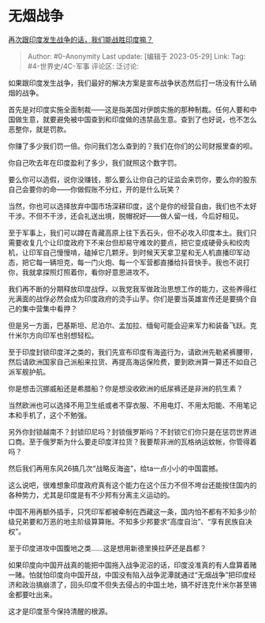 # 无烟战争
[再次跟印度发生战争的话，我们能战胜印度嘛？](https://www.zhihu.com/question/413405119/answer/3048724266)

> Author: #0-Anonymity
> Last update: [编辑于 2023-05-29]
> Link:
> Tag: #4-世界史/4C-军事 
> 评论区:
> 泛讨论:

如果跟印度发生战争，我们最好的解决方案是宣布战争状态然后打一场没有什么硝烟的战争。

首先是对印度实施全面制裁——这是指美国对伊朗实施的那种制裁。任何人要和中国做生意，就要避免被中国查到和印度做的违禁品生意。查到了也好说，也不怎么恶整你，就是罚款。

你赚了多少我们罚一倍。你问我们怎么查到的？我们在你们的公司财报里查的呗。

你自己吹去年在印度盈利了多少，我们就照这个数字罚。

要么你可以造假，说你没赚钱，那么要么让你自己的证监会来罚你，要么你的股东自己会要你的命——你做假账不分红，开的是什么玩笑？

当然，你也可以选择放弃中国市场深耕印度，这个是你的经营自由，我们也不太好干涉。不但不干涉，还会礼送出境，脱帽祝好——做人留一线，今后好相见。

至于军事上，我们可以蹲在青藏高原上往下丢石头，但不必攻入印度本土。我们只需要收复几个让印度政府下不来台但却易守难攻的要点，把它变成硬骨头和绞肉机，让印军自己慢慢啃，磕掉它几颗牙。到时候天天拿卫星和无人机直播印军动态，把它每一辆坦克，每一门火炮、每一个军营都直播给抖音快手。我也不说打你，我就拿探照灯照着你，看你好意思进攻不。

我们再不断的分期释放印度战俘，以我党我军做政治思想工作的能力，这些养得红光满面的战俘必然会成为印度政府的烫手山芋。你们是要当英雄宣传还是要搞个自己的集中营集中看押？

但是另一方面，巴基斯坦、尼泊尔、孟加拉、缅甸可能会迎来军力和装备飞跃。克什米尔方向印军也别想轻松。

至于印度封锁印度洋之类的，我们先宣布印度有海盗行为，请欧洲先勒紧裤腰带，然后请欧洲国家自己派船来拉货、再提高海运保险费，要到欧洲算一算还不如自己派军舰护航。

你是想击沉挪威船还是希腊船？你是想没收欧洲的纸尿裤还是非洲的抗生素？

当然欧洲也可以选择不用卫生纸或者不穿衣服、不用电灯、不用太阳能、不用笔记本和手机了，这个不勉强。

另外你封锁越南不？封锁印尼吗？封锁俄罗斯吗？不封锁它们你只是在惩罚世界进口商。至于俄罗斯为什么要走印度洋拉货？我要帮非洲的瓦格纳运蚊帐，你管得着吗？

然后我们再用东风26搞几次“战略反海盗”，给ta一点小小的中国震撼。

这么说吧，很难想象印度政府真有这个能力在这个压力不但不垮台还能按住国内的各种势力，尤其是印度是有不少邦有分离主义运动的。

中国不用再额外插手，只凭印军都被牵制在西藏这一条，国内怕不都有不知多少阶级兄弟要和万恶的地主阶级算算账。不知多少邦要求“高度自治”、“享有民族自决权”。

至于印度进攻中国腹地之类……这是想用新德里换拉萨还是昌都？

如果印度向中国开战真的能把中国拖入战争泥沼的话，印度没准真的有人盘算着赌一赌。怕就怕印度向中国开战，中国没有陷入战争泥潭就通过“无烟战争”把印度经济和政治搞崩溃了，回头印度不但失去侵占的中国土地，搞不好连克什米尔甚至锡金都要吐出来。

这才是印度至今保持清醒的根源。